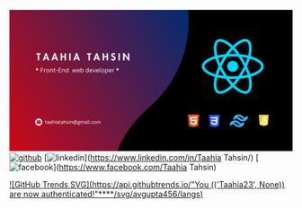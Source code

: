 ![Front-End web developer](https://github.com/Taahia23/Taahia23/blob/main/1.png)
[<img src='https://cdn.jsdelivr.net/npm/simple-icons@3.0.1/icons/github.svg' alt='github' height='40'>](https://github.com/Taahia23)  [<img src='https://cdn.jsdelivr.net/npm/simple-icons@3.0.1/icons/linkedin.svg' alt='linkedin' height='40'>](https://www.linkedin.com/in/Taahia Tahsin/)  [<img src='https://cdn.jsdelivr.net/npm/simple-icons@3.0.1/icons/facebook.svg' alt='facebook' height='40'>](https://www.facebook.com/Taahia Tahsin)  

[![GitHub Trends SVG](https://api.githubtrends.io/"You (('Taahia23', None)) are now authenticated!"****/svg/avgupta456/langs)](https://githubtrends.io)






